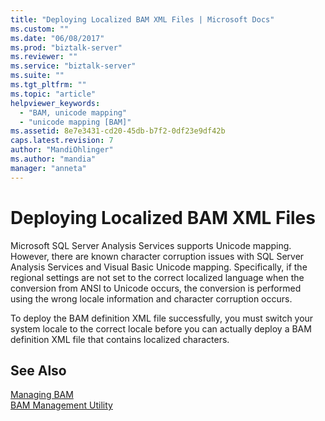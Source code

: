 ```yaml
---
title: "Deploying Localized BAM XML Files | Microsoft Docs"
ms.custom: ""
ms.date: "06/08/2017"
ms.prod: "biztalk-server"
ms.reviewer: ""
ms.service: "biztalk-server"
ms.suite: ""
ms.tgt_pltfrm: ""
ms.topic: "article"
helpviewer_keywords: 
  - "BAM, unicode mapping"
  - "unicode mapping [BAM]"
ms.assetid: 8e7e3431-cd20-45db-b7f2-0df23e9df42b
caps.latest.revision: 7
author: "MandiOhlinger"
ms.author: "mandia"
manager: "anneta"
---
```

# Deploying Localized BAM XML Files
Microsoft SQL Server Analysis Services supports Unicode mapping. However, there are known character corruption issues with SQL Server Analysis Services and Visual Basic Unicode mapping. Specifically, if the regional settings are not set to the correct localized language when the conversion from ANSI to Unicode occurs, the conversion is performed using the wrong locale information and character corruption occurs.  
  
 To deploy the BAM definition XML file successfully, you must switch your system locale to the correct locale before you can actually deploy a BAM definition XML file that contains localized characters.  
  
## See Also  
 [Managing BAM](../core/managing-bam.md)   
 [BAM Management Utility](../core/bam-management-utility.md)